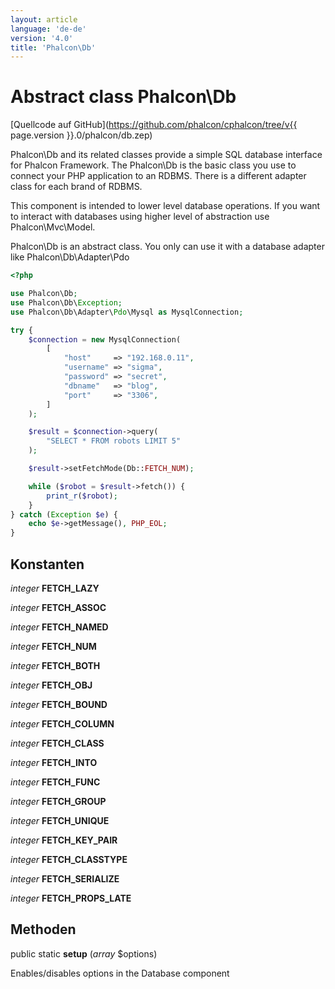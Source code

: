 ```yaml
---
layout: article
language: 'de-de'
version: '4.0'
title: 'Phalcon\Db'
---
```

# Abstract class **Phalcon\Db**

[Quellcode auf GitHub](https://github.com/phalcon/cphalcon/tree/v{{ page.version }}.0/phalcon/db.zep)

Phalcon\Db and its related classes provide a simple SQL database interface for Phalcon Framework. The Phalcon\Db is the basic class you use to connect your PHP application to an RDBMS. There is a different adapter class for each brand of RDBMS.

This component is intended to lower level database operations. If you want to interact with databases using higher level of abstraction use Phalcon\Mvc\Model.

Phalcon\Db is an abstract class. You only can use it with a database adapter like Phalcon\Db\Adapter\Pdo

```php
<?php

use Phalcon\Db;
use Phalcon\Db\Exception;
use Phalcon\Db\Adapter\Pdo\Mysql as MysqlConnection;

try {
    $connection = new MysqlConnection(
        [
            "host"     => "192.168.0.11",
            "username" => "sigma",
            "password" => "secret",
            "dbname"   => "blog",
            "port"     => "3306",
        ]
    );

    $result = $connection->query(
        "SELECT * FROM robots LIMIT 5"
    );

    $result->setFetchMode(Db::FETCH_NUM);

    while ($robot = $result->fetch()) {
        print_r($robot);
    }
} catch (Exception $e) {
    echo $e->getMessage(), PHP_EOL;
}

```

## Konstanten

*integer* **FETCH_LAZY**

*integer* **FETCH_ASSOC**

*integer* **FETCH_NAMED**

*integer* **FETCH_NUM**

*integer* **FETCH_BOTH**

*integer* **FETCH_OBJ**

*integer* **FETCH_BOUND**

*integer* **FETCH_COLUMN**

*integer* **FETCH_CLASS**

*integer* **FETCH_INTO**

*integer* **FETCH_FUNC**

*integer* **FETCH_GROUP**

*integer* **FETCH_UNIQUE**

*integer* **FETCH_KEY_PAIR**

*integer* **FETCH_CLASSTYPE**

*integer* **FETCH_SERIALIZE**

*integer* **FETCH_PROPS_LATE**

## Methoden

public static **setup** (*array* $options)

Enables/disables options in the Database component